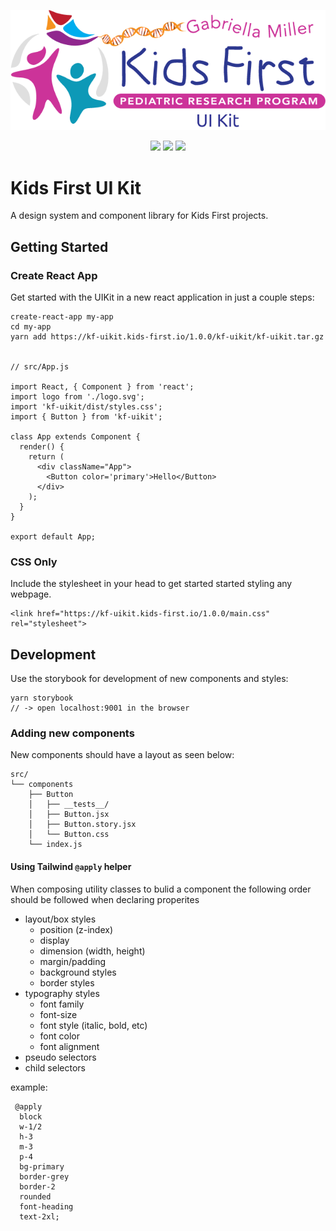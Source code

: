 <p align="center">
  <img src="assets/kf_uikit.png" alt="UIKit">
</p>
<p align="center">
  <a herf="https://github.com/kids-first/kf-uikit/blob/master/LICENSE"><img src="https://img.shields.io/github/license/kids-first/kf-uikit.svg?style=for-the-badge"></a>
  <a href="https://kf-uikit.netlify.com"><img src="https://img.shields.io/badge/storybook-master-ff69b4.svg?style=for-the-badge"></a>
  <a href="https://circleci.com/gh/kids-first/kf-uikit/tree/master"><img src="https://img.shields.io/circleci/project/github/kids-first/kf-uikit/master.svg?style=for-the-badge"></a>
</p>

# Kids First UI Kit

A design system and component library for Kids First projects.

## Getting Started

### Create React App

Get started with the UIKit in a new react application in just a couple steps:

```
create-react-app my-app
cd my-app
yarn add https://kf-uikit.kids-first.io/1.0.0/kf-uikit/kf-uikit.tar.gz


// src/App.js

import React, { Component } from 'react';
import logo from './logo.svg';
import 'kf-uikit/dist/styles.css';
import { Button } from 'kf-uikit';

class App extends Component {
  render() {
    return (
      <div className="App">
        <Button color='primary'>Hello</Button>
      </div>
    );
  }
}

export default App;
```

### CSS Only

Include the stylesheet in your head to get started started styling any webpage.

```
<link href="https://kf-uikit.kids-first.io/1.0.0/main.css" rel="stylesheet">
```

## Development

Use the storybook for development of new components and styles:

```
yarn storybook
// -> open localhost:9001 in the browser
```

### Adding new components

New components should have a layout as seen below:

```
src/
└── components
    ├── Button
    │   ├── __tests__/
    │   ├── Button.jsx
    │   ├── Button.story.jsx
    │   └── Button.css
    └── index.js
```

#### Using Tailwind `@apply` helper

When composing utility classes to bulid a component the following order should be followed when declaring properites

- layout/box styles
  - position (z-index)
  - display
  - dimension (width, height)
  - margin/padding
  - background styles
  - border styles
- typography styles
  - font family
  - font-size
  - font style (italic, bold, etc)
  - font color
  - font alignment
- pseudo selectors
- child selectors

example:

```
 @apply
  block
  w-1/2
  h-3
  m-3
  p-4
  bg-primary
  border-grey
  border-2
  rounded
  font-heading
  text-2xl;
```
